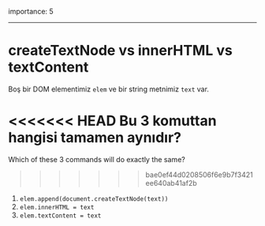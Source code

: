 importance: 5

---

# createTextNode vs innerHTML vs textContent

Boş bir DOM elementimiz `elem` ve bir string metnimiz `text` var.

<<<<<<< HEAD
Bu 3 komuttan hangisi tamamen aynıdır?
=======
Which of these 3 commands will do exactly the same?
>>>>>>> bae0ef44d0208506f6e9b7f3421ee640ab41af2b

1. `elem.append(document.createTextNode(text))`
2. `elem.innerHTML = text`
3. `elem.textContent = text`
